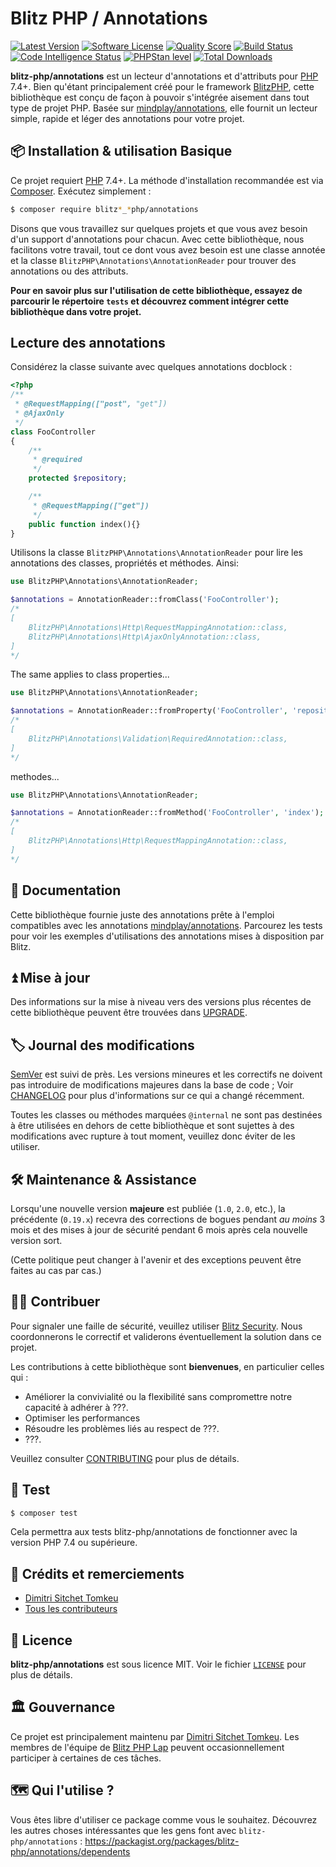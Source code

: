 # Blitz PHP / Annotations

[![Latest Version](https://img.shields.io/packagist/v/blitz-php/annotations.svg?style=flat-square)](https://packagist.org/packages/blitz-php/annotations)
[![Software License](https://img.shields.io/badge/License-MIT-brightgreen.svg?style=flat-square)](LICENSE)
[![Quality Score](https://img.shields.io/scrutinizer/g/blitz-php/annotations.svg?style=flat-square)](https://scrutinizer-ci.com/g/blitz-php/annotations)
[![Build Status](https://scrutinizer-ci.com/g/blitz-php/annotations/badges/build.png?b=main)](https://scrutinizer-ci.com/g/blitz-php/annotations/build-status/main)
[![Code Intelligence Status](https://scrutinizer-ci.com/g/blitz-php/annotations/badges/code-intelligence.svg?b=main)](https://scrutinizer-ci.com/code-intelligence)
[![PHPStan level](https://img.shields.io/badge/PHPStan-level%204-brightgreen)](phpstan.neon.dist)
[![Total Downloads](http://poser.pugx.org/blitz-php/annotations/downloads)](https://packagist.org/packages/blitz-php/annotations)

**blitz-php/annotations** est un lecteur d'annotations et d'attributs pour [PHP] 7.4+. Bien qu'étant principalement créé pour le framework [BlitzPHP][BlitzPHP], cette bibliothèque est conçu de façon à pouvoir s'intégrée aisement dans tout type de projet PHP. Basée sur [mindplay/annotations][mindplay], elle fournit un lecteur simple, rapide et léger des annotations pour votre projet.

## 📦 Installation & utilisation Basique

Ce projet requiert [PHP] 7.4+. La méthode d'installation recommandée est via [Composer]. Exécutez simplement :

```bash
$ composer require blitz*_*php/annotations
```

Disons que vous travaillez sur quelques projets et que vous avez besoin d'un support d'annotations pour chacun. Avec cette bibliothèque, nous facilitons votre travail, tout ce dont vous avez besoin est une classe annotée et la classe `BlitzPHP\Annotations\AnnotationReader` pour trouver des annotations ou des attributs.

**Pour en savoir plus sur l'utilisation de cette bibliothèque, essayez de parcourir le répertoire `tests` et découvrez comment intégrer cette bibliothèque dans votre projet.**

## Lecture des annotations

Considérez la classe suivante avec quelques annotations docblock :

```php
<?php
/**
 * @RequestMapping(["post", "get"])
 * @AjaxOnly
 */
class FooController
{
    /**
     * @required
     */
    protected $repository;

    /**
     * @RequestMapping(["get"])
     */
    public function index(){}
}
```

Utilisons la classe `BlitzPHP\Annotations\AnnotationReader` pour lire les annotations des classes,
propriétés et méthodes. Ainsi:

```php
use BlitzPHP\Annotations\AnnotationReader;

$annotations = AnnotationReader::fromClass('FooController');
/*
[
    BlitzPHP\Annotations\Http\RequestMappingAnnotation::class,
    BlitzPHP\Annotations\Http\AjaxOnlyAnnotation::class,
]
*/
```

The same applies to class properties...

```php
use BlitzPHP\Annotations\AnnotationReader;

$annotations = AnnotationReader::fromProperty('FooController', 'repository');
/*
[
    BlitzPHP\Annotations\Validation\RequiredAnnotation::class,
]
*/
```

methodes...

```php
use BlitzPHP\Annotations\AnnotationReader;

$annotations = AnnotationReader::fromMethod('FooController', 'index');
/*
[
    BlitzPHP\Annotations\Http\RequestMappingAnnotation::class,
]
*/
```

## 📓 Documentation

Cette bibliothèque fournie juste des annotations prête à l'emploi compatibles avec les annotations [mindplay/annotations][mindplay].
Parcourez les tests pour voir les exemples d'utilisations des annotations mises à disposition par Blitz.

## ⏫ Mise à jour

Des informations sur la mise à niveau vers des versions plus récentes de cette bibliothèque peuvent être trouvées dans [UPGRADE].

## 🏷️ Journal des modifications

[SemVer](http://semver.org/) est suivi de près. Les versions mineures et les correctifs ne doivent pas introduire de modifications majeures dans la base de code ; Voir [CHANGELOG] pour plus d'informations sur ce qui a changé récemment.

Toutes les classes ou méthodes marquées `@internal` ne sont pas destinées à être utilisées en dehors de cette bibliothèque et sont sujettes à des modifications avec rupture à tout moment, veuillez donc éviter de les utiliser.

## 🛠️ Maintenance & Assistance

Lorsqu'une nouvelle version **majeure** est publiée (`1.0`, `2.0`, etc.), la précédente (`0.19.x`) recevra des corrections de bogues pendant _au moins_ 3 mois et des mises à jour de sécurité pendant 6 mois après cela nouvelle version sort.

(Cette politique peut changer à l'avenir et des exceptions peuvent être faites au cas par cas.)

## 👷‍♀️ Contribuer

Pour signaler une faille de sécurité, veuillez utiliser [Blitz Security](https://security.blitz-php.com). Nous coordonnerons le correctif et validerons éventuellement la solution dans ce projet.

Les contributions à cette bibliothèque sont **bienvenues**, en particulier celles qui :

- Améliorer la convivialité ou la flexibilité sans compromettre notre capacité à adhérer à ???.
- Optimiser les performances
- Résoudre les problèmes liés au respect de ???.
- ???.

Veuillez consulter [CONTRIBUTING] pour plus de détails.

## 🧪 Test
```bash
$ composer test
```

Cela permettra aux tests blitz-php/annotations de fonctionner avec la version PHP 7.4 ou supérieure.

## 👥 Crédits et remerciements
- [Dimitri Sitchet Tomkeu][@dimtrovich]
- [Tous les contributeurs][]

## 📄 Licence

**blitz-php/annotations** est sous licence MIT. Voir le fichier [`LICENSE`](LICENSE) pour plus de détails.

## 🏛️ Gouvernance

Ce projet est principalement maintenu par [Dimitri Sitchet Tomkeu][@dimtrovich]. Les membres de l'équipe de [Blitz PHP Lap][] peuvent occasionnellement participer à certaines de ces tâches.

## 🗺️ Qui l'utilise ?

Vous êtes libre d'utiliser ce package comme vous le souhaitez. Découvrez les autres choses intéressantes que les gens font avec `blitz-php/annotations` : <https://packagist.org/packages/blitz-php/annotations/dependents>

[@dimtrovich]: https://github.com/dimtrovich
[PHP]: https://php.net
[Composer]: https://getcomposer.org
[BlitzPHP]: https://github.com/blitz-php/framework
[mindplay]: https://github.com/php-annotations/php-annotations
[UPGRADE]: UPGRADE-1.x.md
[CHANGELOG]: CHANGELOG-0.x.md
[CONTRIBUTING]: https://github.com/blitz-php/framework/blob/main/.github/CONTRIBUTING.md
[Tous les contributeurs]: https://github.com/blitz-php/annotations/contributors
[Blitz PHP Lap]: https://github.com/orgs/blitz-php/people
